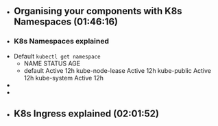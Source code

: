 - ## Organising your components with K8s Namespaces (01:46:16)
- ### K8s Namespaces explained
- Default `kubectl get namespace`
	- NAME                         STATUS     AGE
	- default           Active             12h
	  kube-node-lease   Active             12h
	  kube-public            Active             12h
	  kube-system          Active             12h
-
-
- ## K8s Ingress explained (02:01:52)